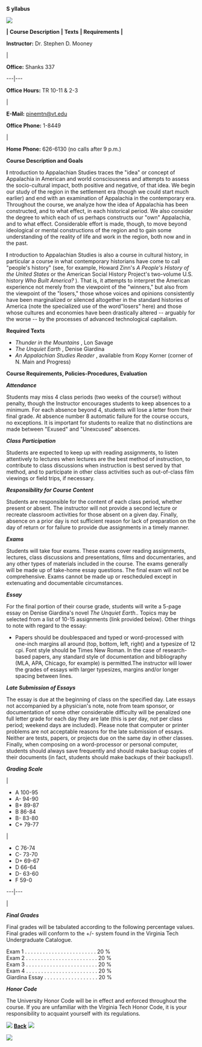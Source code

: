 **S** **yllabus**

**![](../artwork/gyrule.gif)**

**|** **Course Description** **|** **Texts** **|** **Requirements** **|**

**Instructor:** Dr. Stephen D. Mooney

|

**Office:** Shanks 337  
  
---|---  
  
**Office Hours:** TR 10-11  & 2-3

|

**E-Mail:** pinemtn@vt.edu  
  
**Office Phone:** 1-8449

|

**Home Phone:** 626-6130 (no calls after 9 p.m.)  
  
**Course Description and Goals**

**I** ntroduction to Appalachian Studies traces the "idea" or concept of
Appalachia in American and world consciousness and attempts to assess the
socio-cultural impact, both positive and negative, of that idea. We begin our
study of the region in the settlement era (though we could start much earlier)
and end with an examination of Appalachia in the contemporary era. Throughout
the course, we analyze how the idea of Appalachia has been constructed, and to
what effect, in each historical period. We also consider the degree to which
each of us perhaps constructs our "own" Appalachia, and to what effect.
Considerable effort is made, though, to move beyond ideological or mental
constructions of the region and to gain some understanding of the reality of
life and work in the region, both now and in the past.

**I** ntroduction to Appalachian Studies is also a course in cultural history,
in particular a course in what contemporary historians have come to call
"people's history" (see, for example, Howard Zinn's _A People's History of the
United States_ or the American Social History Project's two-volume U.S.
history _Who Built America?_ ). That is, it attempts to interpret the American
experience not merely from the viewpoint of the "winners," but also from the
viewpoint of the "losers," those whose voices and opinions consistently have
been marginalized or silenced altogether in the standard histories of America
(note the specialized use of the word"losers" here) and those whose cultures
and economies have been drastically altered -- arguably for the worse -- by
the processes of advanced technological capitalism.



**Required Texts**

  * _Thunder in the Mountains_ , Lon Savage
  * _The Unquiet Earth_ , Denise Giardina
  * _An Appalachian Studies Reader_ , available from Kopy Korner (corner of N. Main and Progress)



**Course Requirements, Policies-Procedures, Evaluation**

**_Attendance_**

Students may miss 4 class periods (two weeks of the course!) without penalty,
though the Instructor encourages students to keep absences to a minimum. For
each absence beyond 4, students will lose a letter from their final grade. At
absence number 8 automatic failure for the course occurs, no exceptions. It is
important for students to realize that no distinctions are made between
"Exused" and "Unexcused" absences.

**_Class Participation_**

Students are expected to keep up with reading assignments, to listen
attentively to lectures when lectures are the best method of instruction, to
contribute to class discussions when instruction is best served by that
method, and to participate in other class activities such as out-of-class film
viewings or field trips, if necessary.

**_Responsibility for Course Content_**

Students are responsible for the content of each class period, whether present
or absent. The instructor will not provide a second lecture or recreate
classroom activities for those absent on a given day. Finally, absence on a
prior day is not sufficient reason for lack of preparation on the day of
return or for failure to provide due assignments in a timely manner.

**_Exams_**

Students will take four exams. These exams cover reading assignments,
lectures, class discussions and presentations, films and documentaries, and
any other types of materials included in the course. The exams generally will
be made up of take-home essay questions. The final exam will not be
comprehensive. Exams cannot be made up or rescheduled except in extenuating
and documentable circumstances.

**_Essay_**

For the final portion of their course grade, students will write a 5-page
essay on Denise Giardina's novel _The Unquiet Earth_.. Topics may be selected
from a list of 10-15 assignments (link provided below). Other things to note
with regard to the essay:

  * Papers should be doublespaced and typed or word-processed with one-inch margins all around (top, bottom, left, right) and a typesize of 12 cpi. Font style should be Times New Roman. In the case of research-based papers, any standard style of documentation and bibliography (MLA, APA, Chicago, for example) is permitted.The instructor will lower the grades of essays with larger typesizes, margins and/or longer spacing between lines.

**_Late Submission of Essays_**

The essay is due at the beginning of class on the specified day. Late essays
not accompanied by a physician's note, note from team sponsor, or
documentation of some other considerable difficulty will be penalized one full
letter grade for each day they are late (this is per day, not per class
period; weekend days are included). Please note that computer or printer
problems are not acceptable reasons for the late submission of essays. Neither
are tests, papers, or projects due on the same day in other classes. Finally,
when composing on a word-processor or personal computer, students should
always save frequently and should make backup copies of their documents (in
fact, students should make backups of their backups!).

**_Grading Scale_**

|



  * A 100-95
  * A- 94-90
  * B+ 89-87
  * B 86-84
  * B- 83-80
  * C+ 79-77

|



  * C 76-74
  * C- 73-70
  * D+ 69-67
  * D 66-64
  * D- 63-60
  * F 59-0

  
---|---  
  
|  
  
**_Final Grades_**

Final grades will be tabulated according to the following percentage values.
Final grades will conform to the +/- system found in the Virginia Tech
Undergraduate Catalogue.

  
Exam 1 . . . . . . . . . . . . . . . . . . . . . . . . 20 %  
Exam 2 . . . . . . . . . . . . . . . . . . . . . . . . 20 %  
Exam 3 . . . . . . . . . . . . . . . . . . . . . . . . 20 %  
Exam 4 . . . . . . . . . . . . . . . . . . . . . . . . 20 %  
Giardina Essay . . . . . . . . . . . . . . . . . . 20 %

**_Honor Code_**

The University Honor Code will be in effect and enforced throughout the
course. If you are unfamiliar with the Virginia Tech Honor Code, it is your
responsibility to acquaint yourself with its regulations.

![](../artwork/chsqr12.gif) [**Back**](contents.htm)
![](../artwork/chsqr12.gif)

![](../artwork/gyrule.gif)



